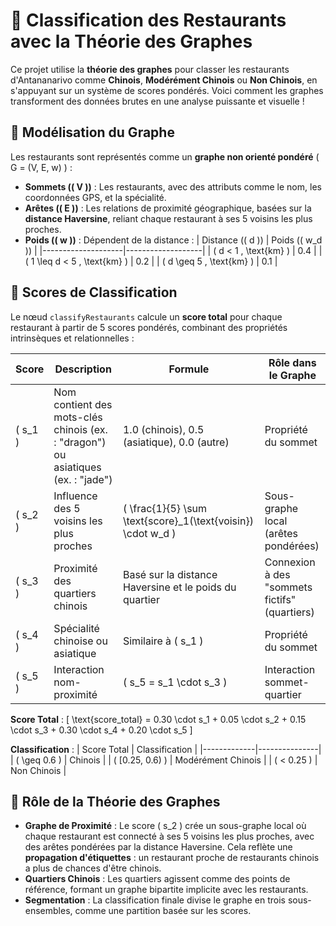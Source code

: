 # 🌟 Classification des Restaurants avec la Théorie des Graphes

Ce projet utilise la **théorie des graphes** pour classer les restaurants d'Antananarivo comme **Chinois**, **Modérément Chinois** ou **Non Chinois**, en s'appuyant sur un système de scores pondérés. Voici comment les graphes transforment des données brutes en une analyse puissante et visuelle !

## 🎯 Modélisation du Graphe

Les restaurants sont représentés comme un **graphe non orienté pondéré** \( G = (V, E, w) \) :
- **Sommets (\( V \))** : Les restaurants, avec des attributs comme le nom, les coordonnées GPS, et la spécialité.
- **Arêtes (\( E \))** : Les relations de proximité géographique, basées sur la **distance Haversine**, reliant chaque restaurant à ses 5 voisins les plus proches.
- **Poids (\( w \))** : Dépendent de la distance :
  | Distance (\( d \)) | Poids (\( w_d \)) |
  |--------------------|-------------------|
  | \( d < 1 \, \text{km} \) | 0.4 |
  | \( 1 \leq d < 5 \, \text{km} \) | 0.2 |
  | \( d \geq 5 \, \text{km} \) | 0.1 |

## 🧮 Scores de Classification

Le nœud `classifyRestaurants` calcule un **score total** pour chaque restaurant à partir de 5 scores pondérés, combinant des propriétés intrinsèques et relationnelles :

| Score | Description | Formule | Rôle dans le Graphe |
|-------|-------------|---------|---------------------|
| \( s_1 \) | Nom contient des mots-clés chinois (ex. : "dragon") ou asiatiques (ex. : "jade") | 1.0 (chinois), 0.5 (asiatique), 0.0 (autre) | Propriété du sommet |
| \( s_2 \) | Influence des 5 voisins les plus proches | \( \frac{1}{5} \sum \text{score}_1(\text{voisin}) \cdot w_d \) | Sous-graphe local (arêtes pondérées) |
| \( s_3 \) | Proximité des quartiers chinois | Basé sur la distance Haversine et le poids du quartier | Connexion à des "sommets fictifs" (quartiers) |
| \( s_4 \) | Spécialité chinoise ou asiatique | Similaire à \( s_1 \) | Propriété du sommet |
| \( s_5 \) | Interaction nom-proximité | \( s_5 = s_1 \cdot s_3 \) | Interaction sommet-quartier |

**Score Total** :
\[
\text{score_total} = 0.30 \cdot s_1 + 0.05 \cdot s_2 + 0.15 \cdot s_3 + 0.30 \cdot s_4 + 0.20 \cdot s_5
\]

**Classification** :
| Score Total | Classification |
|-------------|---------------|
| \( \geq 0.6 \) | Chinois |
| \( [0.25, 0.6) \) | Modérément Chinois |
| \( < 0.25 \) | Non Chinois |

## 🚀 Rôle de la Théorie des Graphes

- **Graphe de Proximité** : Le score \( s_2 \) crée un sous-graphe local où chaque restaurant est connecté à ses 5 voisins les plus proches, avec des arêtes pondérées par la distance Haversine. Cela reflète une **propagation d'étiquettes** : un restaurant proche de restaurants chinois a plus de chances d'être chinois.
- **Quartiers Chinois** : Les quartiers agissent comme des points de référence, formant un graphe bipartite implicite avec les restaurants.
- **Segmentation** : La classification finale divise le graphe en trois sous-ensembles, comme une partition basée sur les scores.

